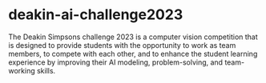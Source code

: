 # deakin-ai-challenge2023
The Deakin Simpsons challenge 2023 is a computer vision competition that is designed to provide students with the opportunity to work as team members, to compete with each other, and to enhance the student learning experience by improving their AI modeling, problem-solving, and team-working skills.
